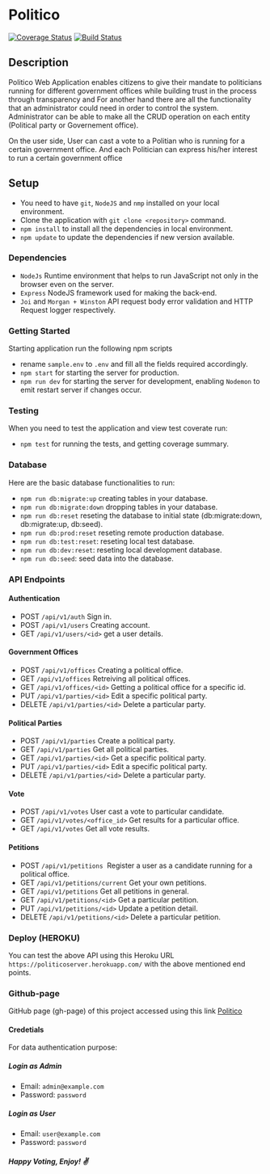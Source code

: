 # Politico

[![Coverage Status](https://coveralls.io/repos/github/ShejaEddy/Politico/badge.svg?branch=develop)](https://coveralls.io/github/ShejaEddy/Politico?branch=develop)
[![Build Status](https://travis-ci.com/ShejaEddy/Politico.svg?branch=fix-petitions-171854092)](https://travis-ci.com/ShejaEddy/Politico)

## Description

<p>Politico Web Application enables citizens to give their mandate to politicians running for different government offices while building trust in the process through transparency and For another hand there are all the functionality that an administrator could need in order to control the system. Administrator can be able to make all the CRUD operation on each entity (Political party or Governement office).</p>

<p>On the user side, User can cast a vote to a Politian who is running for a certain government office. And each Politician can express his/her interest to run a certain government office</p>

## Setup

- You need to have `git`, `NodeJS` and `nmp` installed on your local environment.
- Clone the application with `git clone <repository>` command.
- `npm install` to install all the dependencies in local environment.
- `npm update` to update the dependencies if new version available.

### Dependencies

- `NodeJs` Runtime environment that helps to run JavaScript not only in the browser even on the server.
- `Express` NodeJS framework used for making the back-end.
- `Joi` and `Morgan + Winston` API request body error validation and HTTP Request logger respectively.

### Getting Started

Starting application run the following npm scripts

- rename `sample.env` to `.env` and fill all the fields required accordingly.
- `npm start` for starting the server for production.
- `npm run dev` for starting the server for development, enabling `Nodemon` to emit restart server if changes occur.

### Testing

When you need to test the application and view test coverate run:

- `npm test` for running the tests, and getting coverage summary.

### Database

Here are the basic database functionalities to run:

- `npm run db:migrate:up` creating tables in your database.
- `npm run db:migrate:down` dropping tables in your database.
- `npm run db:reset` reseting the database to initial state (db:migrate:down, db:migrate:up, db:seed).
- `npm run db:prod:reset` reseting remote production database.
- `npm run db:test:reset`: reseting local test database.
- `npm run db:dev:reset`: reseting local development database.
- `npm run db:seed`: seed data into the database.

### API Endpoints

#### Authentication

- POST `/api/v1/auth` Sign in.
- POST `/api/v1/users` Creating account.
- GET `/api/v1/users/<id>` get a user details.

#### Government Offices

- POST `/api/v1/offices` Creating a political office.
- GET `/api/v1/offices` Retreiving all political offices.
- GET `/api/v1/offices/<id>` Getting a political office for a specific id.
- PUT `/api/v1/parties/<id>` Edit a specific political party.
- DELETE `/api/v1/parties/<id>` Delete a particular party.

#### Political Parties

- POST `/api/v1/parties` Create a political party.
- GET `/api/v1/parties` Get all political parties.
- GET `/api/v1/parties/<id>` Get a specific political party.
- PUT `/api/v1/parties/<id>` Edit a specific political party.
- DELETE `/api/v1/parties/<id>` Delete a particular party.

#### Vote

- POST `/api/v1/votes` User cast a vote to particular candidate.
- GET `/api/v1/votes/<office_id>` Get results for a particular office.
- GET `/api/v1/votes` Get all vote results.

#### Petitions

- POST `/api/v1/petitions` ​ Register a user as a candidate running for a ​ political office​.
- GET `/api/v1/petitions/current` Get your own petitions.
- GET `/api/v1/petitions` Get all petitions in general.
- GET `/api/v1/petitions/<id>` Get a particular petition.
- PUT `/api/v1/petitions/<id>` Update ​a petition detail.
- DELETE `/api/v1/petitions/<id>` Delete a particular petition.

### Deploy (HEROKU)

You can test the above API using this Heroku URL `https://politicoserver.herokuapp.com/` with the above mentioned end points.

### Github-page

GitHub page (gh-page) of this project accessed using this link [Politico](https://shejaeddy.github.io/Politico/UI/)

#### Credetials

For data authentication purpose:

##### Login as Admin

- Email: `admin@example.com`
- Password: `password`

##### Login as User

- Email: `user@example.com`
- Password: `password`

##### Happy Voting, Enjoy! :v:

